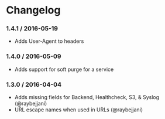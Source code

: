 # Changelog

### 1.4.1 / 2016-05-19
  * Adds User-Agent to headers

### 1.4.0 / 2016-05-09
  * Adds support for soft purge for a service

### 1.3.0 / 2016-04-04
  * Adds missing fields for Backend, Healthcheck, S3, & Syslog (@raybejjani)
  * URL escape names when used in URLs (@raybejjani)
